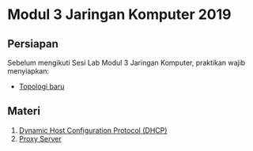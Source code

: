 # Modul 3 Jaringan Komputer 2019

## Persiapan
Sebelum mengikuti Sesi Lab Modul 3 Jaringan Komputer, praktikan wajib menyiapkan:
+ [Topologi baru](Persiapan/README.md)

## Materi
1. [Dynamic Host Configuration Protocol (DHCP)](DHCP/README.md)
2. [Proxy Server](Proxy/readme.md)
